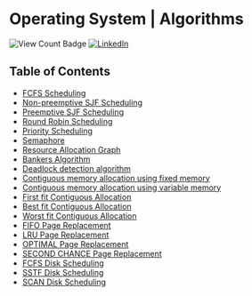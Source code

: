 # Operating System | Algorithms
![View Count Badge](https://img.shields.io/badge/views-100%2B-brightgreen)
[![LinkedIn](https://img.shields.io/badge/LinkedIn-nishantdecode-blue)](https://linkedin.com/in/nishantdecode)

## Table of Contents

- [FCFS Scheduling](https://github.com/nishantdecode/operating-systems/blob/master/OS_001(a).cpp)
- [Non-preemptive SJF Scheduling](https://github.com/nishantdecode/operating-systems/blob/master/OS_001(b).cpp)
- [Preemptive SJF Scheduling](https://github.com/nishantdecode/operating-systems/blob/master/OS_001(c).cpp)
- [Round Robin Scheduling](https://github.com/nishantdecode/operating-systems/blob/master/OS_001(d).cpp)
- [Priority Scheduling](https://github.com/nishantdecode/operating-systems/blob/master/OS_001(e).cpp)
- [Semaphore](https://github.com/nishantdecode/operating-systems/blob/master/OS_002.cpp)
- [Resource Allocation Graph](https://github.com/nishantdecode/operating-systems/blob/master/OS_003.cpp)
- [Bankers Algorithm](https://github.com/nishantdecode/operating-systems/blob/master/OS_004.cpp)
- [Deadlock detection algorithm](https://github.com/nishantdecode/operating-systems/blob/master/OS_005.cpp)
- [Contiguous memory allocation using fixed memory](https://github.com/nishantdecode/operating-systems/blob/master/OS_006.cpp)
- [Contiguous memory allocation using variable memory](https://github.com/nishantdecode/operating-systems/blob/master/OS_007.cpp)
- [First fit Contiguous Allocation](https://github.com/nishantdecode/operating-systems/blob/master/OS_010(a).cpp)
- [Best fit Contiguous Allocation](https://github.com/nishantdecode/operating-systems/blob/master/OS_010(b).cpp)
- [Worst fit Contiguous Allocation](https://github.com/nishantdecode/operating-systems/blob/master/OS_010(c).cpp)
- [FIFO Page Replacement](https://github.com/nishantdecode/operating-systems/blob/master/OS_011(a).cpp)
- [LRU Page Replacement](https://github.com/nishantdecode/operating-systems/blob/master/OS_011(b).cpp)
- [OPTIMAL Page Replacement](https://github.com/nishantdecode/operating-systems/blob/master/OS_011(c).cpp)
- [SECOND CHANCE Page Replacement](https://github.com/nishantdecode/operating-systems/blob/master/OS_011(d).cpp)
- [FCFS Disk Scheduling](https://github.com/nishantdecode/operating-systems/blob/master/OS_012(a).cpp)
- [SSTF Disk Scheduling](https://github.com/nishantdecode/operating-systems/blob/master/OS_012(b).cpp)
- [SCAN Disk Scheduling](https://github.com/nishantdecode/operating-systems/blob/master/OS_012(c).cpp)
